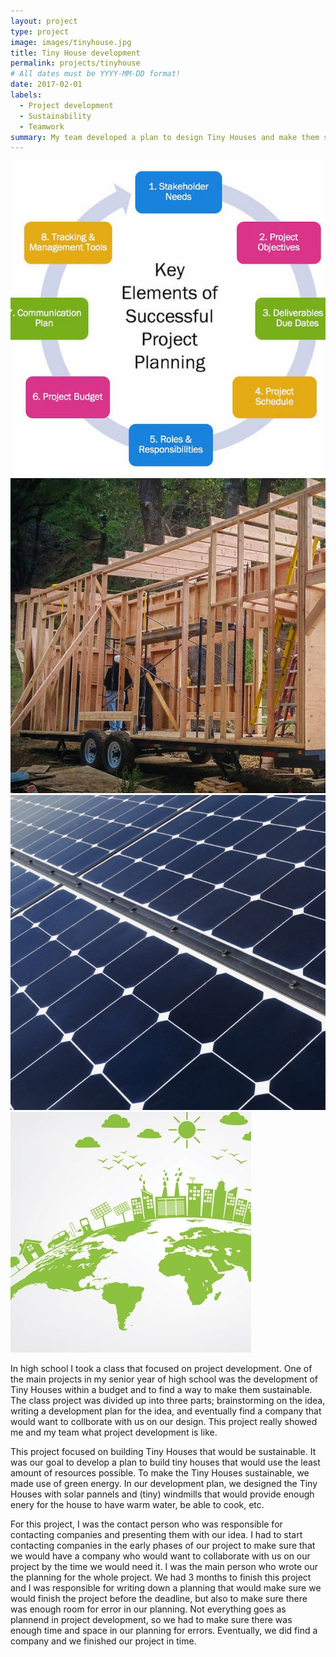 ```yaml
---
layout: project
type: project
image: images/tinyhouse.jpg
title: Tiny House development 
permalink: projects/tinyhouse
# All dates must be YYYY-MM-DD format!
date: 2017-02-01
labels:
  - Project development
  - Sustainability
  - Teamwork
summary: My team developed a plan to design Tiny Houses and make them sustainable.
---
```


<div class="ui small rounded images">
  <img class="ui image" src="../images/projectplanning.jpg">
  <img class="ui image" src="../images/building.jpg">
  <img class="ui image" src="../images/solar.jpg">
  <img class="ui image" src="../images/sustainability.jpg">
</div>

In high school I took a class that focused on project development. One of the main projects in my senior year of high school was the development of Tiny Houses within a budget and to find a way to make them sustainable. The class project was divided up into three parts; brainstorming on the idea, writing a development plan for the idea, and eventually find a company that would want to collborate with us on our design. This project really showed me and my team what project development is like.

This project focused on building Tiny Houses that would be sustainable. It was our goal to develop a plan to build tiny houses that would use the least amount of resources possible. To make the Tiny Houses sustainable, we made use of green energy. In our development plan, we designed the Tiny Houses with solar pannels and (tiny) windmills that would provide enough enery for the house to have warm water, be able to cook, etc. 

For this project, I was the contact person who was responsible for contacting companies and presenting them with our idea. I had to start contacting companies in the early phases of our project to make sure that we would have a company who would want to collaborate with us on our project by the time we would need it. I was the main person who wrote our the planning for the whole project. We had 3 months to finish this project and I was responsible for writing down a planning that would make sure we would finish the project before the deadline, but also to make sure there was enough room for error in our planning. Not everything goes as plannend in project development, so we had to make sure there was enough time and space in our planning for errors. Eventually, we did find a company and we finished our project in time.

